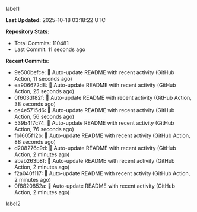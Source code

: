 
label1 
<!-- ACTIVITY_START -->
**Last Updated:** 2025-10-18 03:18:22 UTC

**Repository Stats:**
- Total Commits: 110481
- Last Commit: 11 seconds ago

**Recent Commits:**
- 9e500befce: 🤖 Auto-update README with recent activity (GitHub Action, 11 seconds ago)
- ea906672d8: 🤖 Auto-update README with recent activity (GitHub Action, 25 seconds ago)
- 0f603df82f: 🤖 Auto-update README with recent activity (GitHub Action, 38 seconds ago)
- ce4e5715d6: 🤖 Auto-update README with recent activity (GitHub Action, 56 seconds ago)
- 539b4f7c74: 🤖 Auto-update README with recent activity (GitHub Action, 76 seconds ago)
- fb1605f12b: 🤖 Auto-update README with recent activity (GitHub Action, 88 seconds ago)
- d208276c9d: 🤖 Auto-update README with recent activity (GitHub Action, 2 minutes ago)
- abab263b8f: 🤖 Auto-update README with recent activity (GitHub Action, 2 minutes ago)
- f2a040f117: 🤖 Auto-update README with recent activity (GitHub Action, 2 minutes ago)
- 0f8820852a: 🤖 Auto-update README with recent activity (GitHub Action, 2 minutes ago)
<!-- ACTIVITY_END -->

label2
